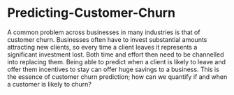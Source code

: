 # Predicting-Customer-Churn
A common problem across businesses in many industries is that of customer churn. Businesses often have to invest substantial amounts attracting new clients, so every time a client leaves it represents a significant investment lost. Both time and effort then need to be channelled into replacing them. Being able to predict when a client is likely to leave and offer them incentives to stay can offer huge savings to a business. This is the essence of customer churn prediction; how can we quantify if and when a customer is likely to churn?

